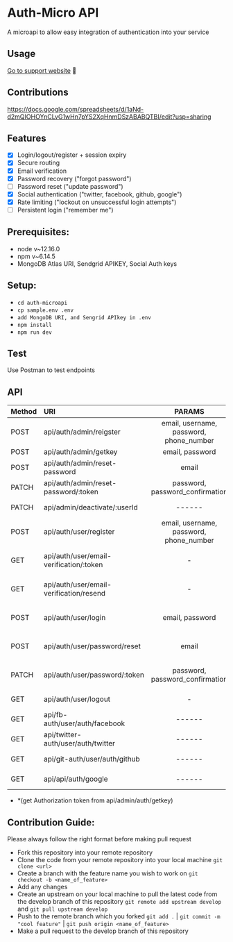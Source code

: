 # Auth-Micro API
A microapi to allow easy integration of authentication into your service

## Usage
[Go to support website](https://auth.microapi.dev) 🎈

## Contributions
https://docs.google.com/spreadsheets/d/1aNd-d2mQIOHOYnCLvG1wHn7pYS2XqHnmDSzABABQTBI/edit?usp=sharing

## Features
- [x] Login/logout/register + session expiry
- [x] Secure routing
- [x] Email verification
- [x] Password recovery ("forgot password")
- [ ] Password reset ("update password")
- [x] Social authentication ("twitter, facebook, github, google")
- [x] Rate limiting ("lockout on unsuccessful login attempts")
- [ ] Persistent login ("remember me")

## Prerequisites:
- node v~12.16.0
- npm v~6.14.5
- MongoDB Atlas URI, Sendgrid APIKEY, Social Auth keys

## Setup:
- `cd auth-microapi`
- `cp sample.env .env`
- `add MongoDB URI, and Sengrid APIkey in .env`
- `npm install`
- `npm run dev`

## Test
Use Postman to test endpoints

## API
| Method | URI                                      | PARAMS                                  | HEADERS                                       |
| :---   | :----                                    | :----:                                  | :----:                                        |
| POST   | api/auth/admin/reigster                  | email, username, password, phone_number | application/json                              |
| POST   |  api/auth/admin/getkey                   |               email, password           |             application/json                  |
| POST   | api/auth/admin/reset-password            |       email                             |             application/json                  |
| PATCH  | api/auth/admin/reset-password/:token     |      password, password_confirmation    | application/json                              |
| PATCH  | api/admin/deactivate/:userId             |     ------                              | Authorization: Bearer token                   |
| POST   | api/auth/user/register                   | email, username, password, phone_number | application/json, Authorization: Bearer token |
| GET    | api/auth/user/email-verification/:token  |               -                         | application/json, Authorization: Bearer token |
| GET    | api/auth/user/email-verification/resend  |                   -                     | application/json, Authorization: Bearer token |
| POST   | api/auth/user/login                      | email, password                         | application/json, Authorization: Bearer token |
| POST   | api/auth/user/password/reset             | email                                   | application/json, Authorization: Bearer token |
| PATCH  | api/auth/user/password/:token            | password, password_confirmation         | application/json, Authorization: Bearer token |
| GET    | api/auth/user/logout                     |                -                        |             Authorization: Bearer token       |
| GET    | api/fb-auth/user/auth/facebook           | ------                                  | Authorization: Bearer token                   |
| GET    | api/twitter-auth/user/auth/twitter       |  ------                                 | Authorization: Bearer token                   |
| GET    | api/git-auth/user/auth/github            |      ------                             | Authorization: Bearer token                   |
| GET    | api/api/auth/google                      |      ------                             | Authorization: Bearer token                   |

* *(get Authorization token from api/admin/auth/getkey)


## Contribution Guide:
Please always follow the right format before making pull request

* Fork this repository into your remote repository
* Clone the code from your remote repository into your local machine `git clone <url>`
* Create a branch with the feature name you wish to work on `git checkout -b <name_of_feature>`
* Add any changes
* Create an upstream on your local machine to pull the latest code from the develop branch of this repository `git remote add upstream develop` and `git pull upstream develop`
* Push to the remote branch which you forked `git add .` | `git commit -m "cool feature"` | `git push origin <name_of_feature>`
* Make a pull request to the develop branch of this repository
